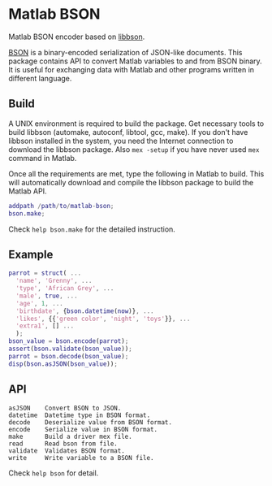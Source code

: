 Matlab BSON
===========

Matlab BSON encoder based on [libbson](https://github.com/mongodb/libbson).

[BSON](http://bsonspec.org/) is a bin­ary-en­coded seri­al­iz­a­tion of
JSON-like doc­u­ments. This package contains API to convert Matlab variables
to and from BSON binary. It is useful for exchanging data with Matlab and
other programs written in different language.

Build
-----

A UNIX environment is required to build the package. Get necessary tools to
build libbson (automake, autoconf, libtool, gcc, make). If you don't have
libbson installed in the system, you need the Internet connection to download
the libbson package. Also `mex -setup` if you have never used `mex` command in
Matlab.

Once all the requirements are met, type the following in Matlab to build. This
will automatically download and compile the libbson package to build the Matlab
API.

```Matlab
addpath /path/to/matlab-bson;
bson.make;
```

Check `help bson.make` for the detailed instruction.

Example
-------

```Matlab
parrot = struct( ...
  'name', 'Grenny', ...
  'type', 'African Grey', ...
  'male', true, ...
  'age', 1, ...
  'birthdate', {bson.datetime(now)}, ...
  'likes', {{'green color', 'night', 'toys'}}, ...
  'extra1', [] ...
  );
bson_value = bson.encode(parrot);
assert(bson.validate(bson_value));
parrot = bson.decode(bson_value);
disp(bson.asJSON(bson_value));
```

API
---

    asJSON    Convert BSON to JSON.
    datetime  Datetime type in BSON format.
    decode    Deserialize value from BSON format.
    encode    Serialize value in BSON format.
    make      Build a driver mex file.
    read      Read bson from file.
    validate  Validates BSON format.
    write     Write variable to a BSON file.

Check `help bson` for detail.
